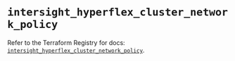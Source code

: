 # `intersight_hyperflex_cluster_network_policy`

Refer to the Terraform Registry for docs: [`intersight_hyperflex_cluster_network_policy`](https://registry.terraform.io/providers/ciscodevnet/intersight/1.0.71/docs/resources/hyperflex_cluster_network_policy).
